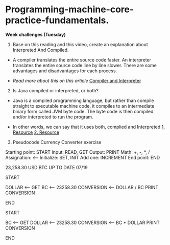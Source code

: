 # Programming-machine-core-practice-fundamentals.

**Week challenges (Tuesday)**


1. Base on this reading and this video, create an explanation about Interpreted And Compiled.

- A compiler translates the entire source code faster. An interpreter translates the entire source code line by line slower. There are some advantages and disadvantages for each process.  

- *Read more about this on this article* [Compiler and Interpreter](https://www.freecodecamp.org/news/compiled-versus-interpreted-languages/)


2. Is Java compiled or interpreted, or both?

- Java is a compiled programming language, but rather than compile straight to executable machine code, it compiles to an intermediate binary form called JVM byte code. The byte code is then compiled and/or interpreted to run the program.

- In other words, we can say that it uses both, complied and Interpreted [1. Resource](https://www.tutorialspoint.com/Why-java-is-both-compiled-and-interpreted-language) [2. Resource](https://stackoverflow.com/questions/1326071/is-java-a-compiled-or-an-interpreted-programming-language#comment63691055_1326084)

3. Pseudocode Currency Converter exercise

  Starting point: START
  Input: READ, GET
  Output: PRINT
  Math: +, -, *, /
  Assignation: <--
  Initialize: SET, INIT
  Add one: INCREMENT
  End point: END

23,258.30 USD BTC UP TO DATE 07/19


START 

DOLLAR <-- GET
BC <-- 23258.30
CONVERSION <-- DOLLAR / BC
PRINT CONVERSION

END

START 

BC <--  GET
DOLLAR <-- 23258.30
CONVERSION <-- BC * DOLLAR
PRINT CONVERSION

END









